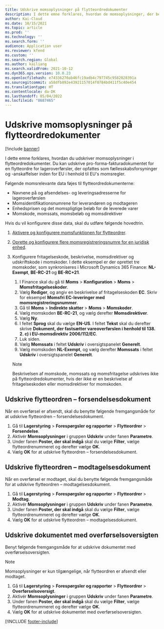 ```yaml
---
title: Udskrive momsoplysninger på flytteordredokumenter
description: I dette emne forklares, hvordan de momsoplysninger, der bestemmes af tjenesten til momsberegning, kan udskrives på flytteordredokumenter.
author: Kai-Cloud
ms.date: 10/15/2021
ms.topic: article
ms.prod: ''
ms.technology: ''
ms.search.form: ''
audience: Application user
ms.reviewer: kfend
ms.custom: ''
ms.search.region: Global
ms.author: kailiang
ms.search.validFrom: 2021-10-12
ms.dyn365.ops.version: 10.0.23
ms.openlocfilehash: e74336270ab46fc19adb4c797745c9582028391a
ms.sourcegitcommit: a58dfb892e43921157014f0784bd411f5c40e454
ms.translationtype: HT
ms.contentlocale: da-DK
ms.lasthandoff: 05/04/2022
ms.locfileid: "8687465"
---
```

# <a name="print-tax-information-on-transfer-order-documents"></a>Udskrive momsoplysninger på flytteordredokumenter

[!include [banner](../../includes/banner.md)]

I dette emne forklares, hvordan du udskriver momsoplysninger i flytteordredokumenter. Du kan udskrive pro-forma-fakturadokumentet for en flytteordre for lageroverførsler, der opfattes som fællesskabsforsyninger og -anskaffelser inden for EU i henhold til EU's momsregler. 

Følgende momsrelevante data føjes til flytteordredokumenterne:

- Navnene på og afsendelses- og leveringsadresserne for lageroverførslen
- Momsidentifikationsnumrene for leverandøren og modtageren
- Enhedsprisen og det momspligtige beløb for de leverede varer
- Momskode, momssats, momsbeløb og momsdirektiver

Hvis du vil konfigurere disse data, skal du udføre følgende hovedtrin.

1. [Aktivere og konfigurere momsfunktionen for flytteordrer](tasks/Tax-feature-support-for-transfer-order.md).
2. [Oprette og konfigurere flere momsregistreringsnumre for en juridisk enhed](emea-multiple-vat-registration-numbers.md).
3. Konfigurere fritagelseskode, beskrivelse, momsdirektiver og udskriftskode i momskoder. I dette eksempel er der oprettet tre momskoder, som synkroniseres i Microsoft Dynamics 365 Finance: **NL-Exempt**, **BE-RC-21** og **BE-RC+21**.

    1. I Finance skal du gå til **Moms** \> **Konfiguration** \> **Moms** \> **Momsfritagelseskoder**.
    2. Vælg **Rediger**, og angiv en beskrivelse af fritagelseskoden **EC**. Skriv for eksempel **Momsfri EC-leveringer med momsregistreringsnummer**.
    3. Gå til **Moms** \> **Indirekte skatter** \> **Moms** \> **Momskoder**.
    4. Vælg momskoden **BE-RC-21**, og vælg derefter **Momsdirektiver**.
    5. Vælg **Ny**.
    6. I feltet **Sprog** skal du vælge **EN-US**. I feltet **Tekst** skal du derefter skrive **Dokument, der fastsætter vareoverførslen i henhold til 138. 2. c) i EU-momsdirektiv 2006/112/EC**.
    7. Luk siden.
    8. Vælg **Momssats** i feltet **Udskriv** i oversigtspanelet **Generelt**.
    8. Vælg momskoden **NL-Exempt**, og vælg derefter **Momssats** i feltet **Udskriv** i oversigtspanelet **Generelt**.

    > [!NOTE] 
    > Beskrivelsen af momskode, momssats og momsfritagelse udskrives ikke på flytteordredokumenter, hvis der ikke er en beskrivelse af fritagelseskoden eller momsdirektiver for momskoden.

## <a name="print-the-transfer-order---shipment-document"></a>Udskrive flytteordren – forsendelsesdokument

Når en overførsel er afsendt, skal du benytte følgende fremgangsmåde for at udskrive flytteordren – forsendelsesdokument.

1. Gå til **Lagerstyring** \> **Forespørgsler og rapporter** \> **Flytteordrer** \> **Forsendelse**.
2. Aktivér **Momsoplysninger** i gruppen **Udskriv** under fanen **Parametre**.
3. Under fanen **Poster, der skal indgå** skal du vælge **Filter**, vælge flytteordrenummeret og derefter vælge **OK**.
4. Vælg **OK** for at udskrive flytteordren – forsendelsesdokument.

## <a name="print-the-transfer-order---receipt-document"></a>Udskrive flytteordren – modtagelsesdokument

Når en overførsel er modtaget, skal du benytte følgende fremgangsmåde for at udskrive flytteordren – modtagelsesdokument.

1. Gå til **Lagerstyring** \> **Forespørgsler og rapporter** \> **Flytteordrer** \> **Modtag**.
2. Aktivér **Momsoplysninger** i gruppen **Udskriv** under fanen **Parametre**.
3. Under fanen **Poster, der skal indgå** skal du vælge **Filter**, vælge flytteordrenummeret og derefter vælge **OK**.
4. Vælg **OK** for at udskrive flytteordren – modtagelsesdokument.

## <a name="print-the-transfer-overview-document"></a>Udskrive dokumentet med overførselsoversigten

Benyt følgende fremgangsmåde for at udskrive dokumentet med overførselsoversigten.

> [!NOTE]
> Momsoplysninger er kun tilgængelige, når flytteordren er afsendt eller modtaget.

1. Gå til **Lagerstyring** \> **Forespørgsler og rapporter** \> **Flytteordrer** \> **Overførselsoversigt**.
2. Aktivér **Momsoplysninger** i gruppen **Udskriv** under fanen **Parametre**.
3. Under fanen **Poster, der skal indgå** skal du vælge **Filter**, vælge flytteordrenummeret og derefter vælge **OK**.
4. Vælg **OK** for at udskrive dokumentet med overførselsoversigten.

[!INCLUDE [footer-include](../../includes/footer-banner.md)]
